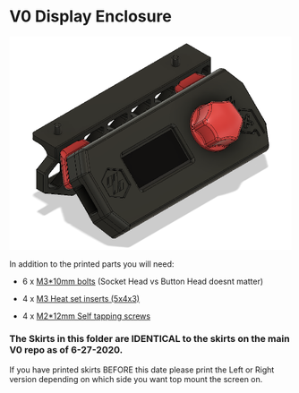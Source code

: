 # V0 Display Enclosure #
![V-Naught_Display_Enclosure](../Images/Enclosure.png )

In addition to the printed parts you will need:

- 6 x [M3\*10mm bolts](https://www.amazon.com/Socket-Screws-Finish-Machine-Quantity/dp/B083F9GBSS) (Socket Head vs Button Head doesnt matter)

- 4 x [M3 Heat set inserts (5x4x3)](https://www.aliexpress.com/item/4000232858343.html?spm=a2g0s.9042311.0.0.21164c4dGhWHhY)

- 4 x [M2\*12mm Self tapping screws](https://www.amazon.com/uxcell-Stainless-Phillips-Tapping-Screws/dp/B01L7PCWXO)


### The Skirts in this folder are IDENTICAL to the skirts on the main V0 repo as of 6-27-2020.
If you have printed skirts BEFORE this date please print the Left or Right version depending on which side you want top mount the screen on.
